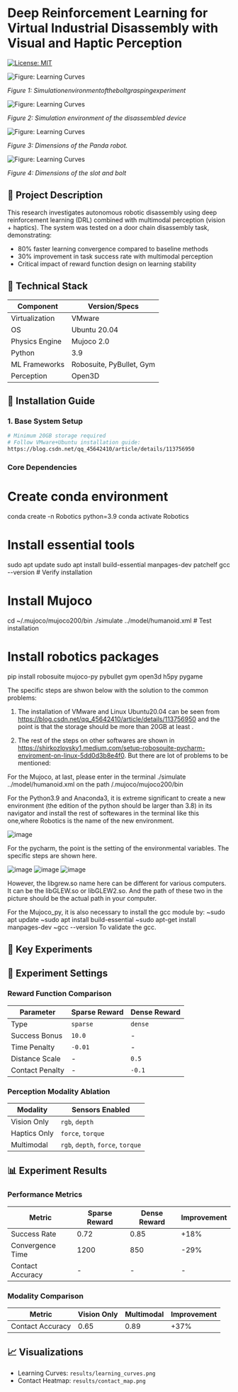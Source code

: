 # Deep Reinforcement Learning for Virtual Industrial Disassembly with Visual and Haptic Perception

[![License: MIT](https://img.shields.io/badge/License-MIT-yellow.svg)](https://opensource.org/licenses/MIT)

![Figure: Learning Curves](visual1.png)

*Figure 1: Simulationenvironmentoftheboltgraspingexperiment*

![Figure: Learning Curves](visual2.png)

*Figure 2: Simulation environment of the disassembled device*

![Figure: Learning Curves](visual3.png)

*Figure 3: Dimensions of the Panda robot.*

![Figure: Learning Curves](visual4.png)

*Figure 4: Dimensions of the slot and bolt*

## 📝 Project Description
This research investigates autonomous robotic disassembly using deep reinforcement learning (DRL) combined with multimodal perception (vision + haptics). The system was tested on a door chain disassembly task, demonstrating:

- 80% faster learning convergence compared to baseline methods
- 30% improvement in task success rate with multimodal perception
- Critical impact of reward function design on learning stability

## 🧰 Technical Stack
| Component          | Version/Specs |
|--------------------|---------------|
| Virtualization     | VMware        |
| OS                 | Ubuntu 20.04  |
| Physics Engine     | Mujoco 2.0    |
| Python             | 3.9           |
| ML Frameworks      | Robosuite, PyBullet, Gym |
| Perception         | Open3D        |

## 🚀 Installation Guide

### 1. Base System Setup
```bash
# Minimum 20GB storage required
# Follow VMware+Ubuntu installation guide:
https://blog.csdn.net/qq_45642410/article/details/113756950
```

### Core Dependencies
# Create conda environment
conda create -n Robotics python=3.9
conda activate Robotics

# Install essential tools
sudo apt update
sudo apt install build-essential manpages-dev patchelf
gcc --version  # Verify installation

# Install Mujoco
cd ~/.mujoco/mujoco200/bin
./simulate ../model/humanoid.xml  # Test installation

# Install robotics packages
pip install robosuite mujoco-py pybullet gym open3d h5py pygame

The specific steps are shwon below with the solution to the common problems:

1. The installation of VMware and Linux Ubuntu20.04 can be seen from https://blog.csdn.net/qq_45642410/article/details/113756950 and the point is that the storage should be more than 20GB at least .

2. The rest of the steps on other softwares are shown in https://shirkozlovsky1.medium.com/setup-robosouite-pycharm-enviroment-on-linux-5dd0d3b8e4f0.
But there are lot of problems to be mentioned:

For the Mujoco, at last, please enter in the terminal ./simulate ../model/humanoid.xml on the path /.mujoco/mujoco200/bin

For the Python3.9 and Anaconda3, it is extreme significant to create a new environment (the edition of the python should be larger than 3.8) in its navigator and install the rest of softewares in the terminal like this one,where Robotics is the name of the new environment.

![image](https://user-images.githubusercontent.com/82950147/147616678-cbd72c1f-96b9-40b2-8d47-1fa34eb2d432.png)

For the pycharm, the point is the setting of the environmental variables. The specific steps are shown here.

![image](https://user-images.githubusercontent.com/82950147/147616864-c655ccaf-1e45-468f-b156-00903b441692.png)
![image](https://user-images.githubusercontent.com/82950147/147616884-243546e3-3857-41af-a353-ecf96984d5f7.png)
![image](https://user-images.githubusercontent.com/82950147/147616911-82df1331-630f-4e7e-a8c7-8d16b0825f57.png)

However, the libgrew.so name here can be different for various computers. It can be the libGLEW.so or libGLEW2.so. And the path of these two in the picture should be the actual path in your computer.

For the Mujoco_py, it is also necessary to install the gcc module by:
~sudo apt update
~sudo apt install build-essential
~sudo apt-get install manpages-dev
~gcc --version
To validate the gcc.

## 🧪 Key Experiments
## 🧪 Experiment Settings

### Reward Function Comparison
| Parameter         | Sparse Reward       | Dense Reward        |
|-------------------|--------------------|--------------------|
| Type              | `sparse`           | `dense`            |
| Success Bonus     | `10.0`             | -                  |
| Time Penalty      | `-0.01`            | -                  |
| Distance Scale    | -                  | `0.5`              |
| Contact Penalty   | -                  | `-0.1`             |

### Perception Modality Ablation
| Modality      | Sensors Enabled                  |
|--------------|----------------------------------|
| Vision Only  | `rgb`, `depth`                   |
| Haptics Only | `force`, `torque`                |
| Multimodal   | `rgb`, `depth`, `force`, `torque` |

## 📊 Experiment Results

### Performance Metrics
| Metric             | Sparse Reward | Dense Reward | Improvement |
|--------------------|--------------|--------------|------------|
| Success Rate       | 0.72         | 0.85         | +18%       |
| Convergence Time   | 1200         | 850          | -29%       |
| Contact Accuracy   | -            | -            | -          |

### Modality Comparison
| Metric             | Vision Only | Multimodal | Improvement |
|--------------------|------------|------------|------------|
| Contact Accuracy   | 0.65       | 0.89       | +37%       |

## 📈 Visualizations
- Learning Curves: `results/learning_curves.png`
- Contact Heatmap: `results/contact_map.png`
